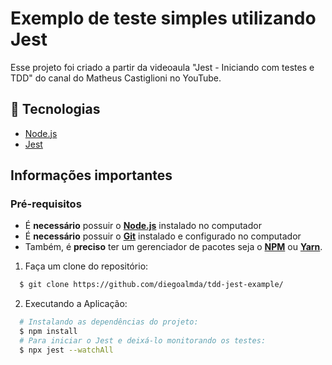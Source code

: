# Exemplo de teste simples utilizando Jest

Esse projeto foi criado a partir da videoaula "Jest - Iniciando com testes e TDD" do canal do Matheus Castiglioni no YouTube.

## :rocket: Tecnologias

-  [Node.js](https://nodejs.org/en/)
-  [Jest](https://jestjs.io/)

## Informações importantes

### **Pré-requisitos**

  - É **necessário** possuir o **[Node.js](https://nodejs.org/en/)** instalado no computador
  - É **necessário** possuir o **[Git](https://git-scm.com/)** instalado e configurado no computador
  - Também, é **preciso** ter um gerenciador de pacotes seja o **[NPM](https://www.npmjs.com/)** ou **[Yarn](https://yarnpkg.com/)**.

1. Faça um clone do repositório:

```sh
  $ git clone https://github.com/diegoalmda/tdd-jest-example/
```

2. Executando a Aplicação:

```sh
  # Instalando as dependências do projeto:
  $ npm install 
  # Para iniciar o Jest e deixá-lo monitorando os testes:
  $ npx jest --watchAll 
```
